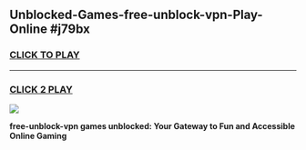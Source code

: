 
## Unblocked-Games-free-unblock-vpn-Play-Online #j79bx
<h3>
<a href="https://news.freeplayer.one?title=free-unblock-vpn&ref=3">CLICK TO PLAY</a></h3>
<hr>

<h3>
<a href="https://news.freeplayer.one?title=free-unblock-vpn&ref=3">CLICK 2 PLAY</a>
  
</h3>

<a href="https://news.freeplayer.one?title=free-unblock-vpn&ref=3"><img src="https://clearcache.store/games.png"></a>


**free-unblock-vpn games unblocked: Your Gateway to Fun and Accessible Online Gaming**
